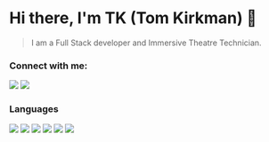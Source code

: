 # Hi there, I'm TK (Tom Kirkman) 👋 



> I am a Full Stack developer and Immersive Theatre Technician.

### Connect with me:
[<img src="https://img.shields.io/badge/-Website-ed5555?&style=for-the-badge&logo=html5&logoColor=white" />][website]
[<img src="https://img.shields.io/badge/-Discord-7289da?&style=for-the-badge&logo=discord&logoColor=white" />][discord]
<br />

### Languages

[<img src="https://img.shields.io/badge/-javascript-F7DF1E?&style=for-the-badge&logo=javascript&logoColor=black" />][website]
[<img src="https://img.shields.io/badge/HTML5-E34F26?style=for-the-badge&logo=html5&logoColor=white" />][website]
[<img src="https://img.shields.io/badge/-css3-1572B6?&style=for-the-badge&logo=css3&logoColor=white" />][website]
[<img src="https://img.shields.io/badge/-VSCode-007ACC?&style=for-the-badge&logo=visual-studio-code&logoColor=white" />][website]
[<img src="https://img.shields.io/badge/-Git-F05032?&style=for-the-badge&logo=git&logoColor=white" />][website]
[<img src="https://img.shields.io/badge/github-223159.svg?style=for-the-badge&logo=github&logoColor=white" />][website]

<br />

[website]: https://tkw.bz
[discord]: https://discord.gg/BZxgC5sGa3
